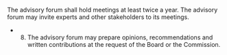 The  advisory  forum  shall  hold  meetings  at  least  twice  a  year.  The  advisory  forum  may  invite  experts  and  other stakeholders  to  its  meetings.
- 8. The advisory forum may prepare opinions, recommendations and written contributions at the request of the Board or the  Commission.

